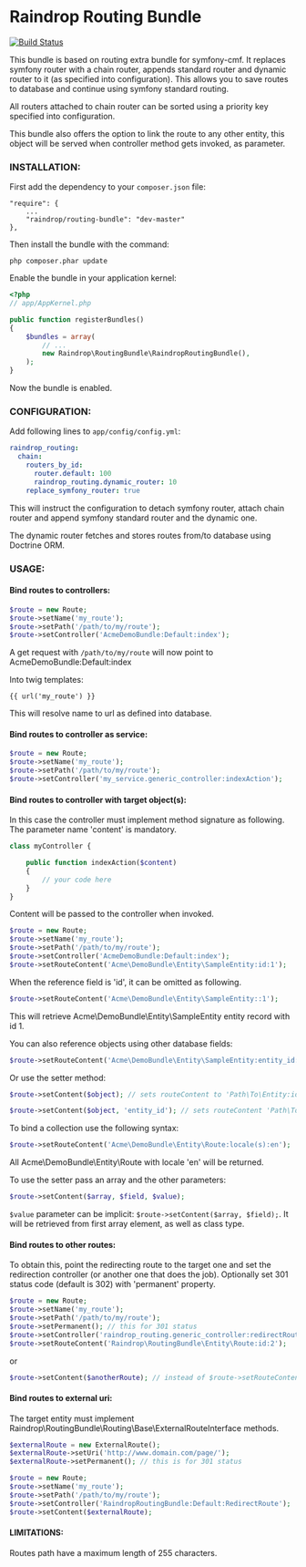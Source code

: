 # Raindrop Routing Bundle

[![Build Status](https://travis-ci.org/raindropdevs/RaindropRoutingBundle.png?branch=develop)](https://travis-ci.org/raindropdevs/RaindropRoutingBundle)

This bundle is based on routing extra bundle for symfony-cmf.
It replaces symfony router with a chain router, appends standard router and dynamic router to it (as specified into configuration). This allows you to save routes to database and continue using symfony standard routing.

All routers attached to chain router can be sorted using a priority key specified into configuration.

This bundle also offers the option to link the route to any other entity, this object will be served when controller method gets invoked, as parameter.


### **INSTALLATION**:

First add the dependency to your `composer.json` file:

    "require": {
        ...
        "raindrop/routing-bundle": "dev-master"
    },

Then install the bundle with the command:

    php composer.phar update

Enable the bundle in your application kernel:

``` php
<?php
// app/AppKernel.php

public function registerBundles()
{
    $bundles = array(
        // ...
        new Raindrop\RoutingBundle\RaindropRoutingBundle(),
    );
}
```

Now the bundle is enabled.

### **CONFIGURATION**:

Add following lines to `app/config/config.yml`:

``` yaml
raindrop_routing:
  chain:
    routers_by_id:
      router.default: 100
      raindrop_routing.dynamic_router: 10
    replace_symfony_router: true
```        

This will instruct the configuration to detach symfony router, attach chain router
and append symfony standard router and the dynamic one.

The dynamic router fetches and stores routes from/to database using Doctrine ORM.

### **USAGE**:

#### Bind routes to controllers:

``` php
$route = new Route;
$route->setName('my_route');
$route->setPath('/path/to/my/route');
$route->setController('AcmeDemoBundle:Default:index');
```
										    
A get request with `/path/to/my/route` will now point to AcmeDemoBundle:Default:index

Into twig templates:

	{{ url('my_route') }}

This will resolve name to url as defined into database.

#### Bind routes to controller as service:

``` php
$route = new Route;
$route->setName('my_route');
$route->setPath('/path/to/my/route');
$route->setController('my_service.generic_controller:indexAction');
```

#### Bind routes to controller with target object(s):

In this case the controller must implement method signature as following. The parameter name 'content' is mandatory.

``` php
class myController {

    public function indexAction($content) 
    {
        // your code here
    }
}
```

Content will be passed to the controller when invoked.

``` php
$route = new Route;
$route->setName('my_route');
$route->setPath('/path/to/my/route');
$route->setController('AcmeDemoBundle:Default:index');
$route->setRouteContent('Acme\DemoBundle\Entity\SampleEntity:id:1');
```

When the reference field is 'id', it can be omitted as following.

``` php
$route->setRouteContent('Acme\DemoBundle\Entity\SampleEntity::1');
```

This will retrieve Acme\DemoBundle\Entity\SampleEntity entity record with id 1.

You can also reference objects using other database fields:

``` php
$route->setRouteContent('Acme\DemoBundle\Entity\SampleEntity:entity_id:1');
```

Or use the setter method:

``` php
$route->setContent($object); // sets routeContent to 'Path\To\Entity:id:1'

$route->setContent($object, 'entity_id'); // sets routeContent 'Path\To\Entity:entity_id:1'
```

To bind a collection use the following syntax:

``` php
$route->setRouteContent('Acme\DemoBundle\Entity\Route:locale(s):en');
```
	
All Acme\DemoBundle\Entity\Route with locale 'en' will be returned.

To use the setter pass an array and the other parameters:

``` php
$route->setContent($array, $field, $value);
```

```$value``` parameter can be implicit: ```$route->setContent($array, $field);```. It will be retrieved from first array element, as well as class type.

#### Bind routes to other routes:

To obtain this, point the redirecting route to the target one and set the redirection controller (or another one that does the job).
Optionally set 301 status code (default is 302) with 'permanent' property.

``` php
$route = new Route;
$route->setName('my_route');
$route->setPath('/path/to/my/route');
$route->setPermanent(); // this for 301 status
$route->setController('raindrop_routing.generic_controller:redirectRouteAction');
$route->setRouteContent('Raindrop\RoutingBundle\Entity\Route:id:2');
```
	
or

``` php
$route->setContent($anotherRoute); // instead of $route->setRouteContent('…');
```

#### Bind routes to external uri:

The target entity must implement Raindrop\RoutingBundle\Routing\Base\ExternalRouteInterface methods.

``` php
$externalRoute = new ExternalRoute();
$externalRoute->setUri('http://www.domain.com/page/');
$externalRoute->setPermanent(); // this is for 301 status

$route = new Route;
$route->setName('my_route');
$route->setPath('/path/to/my/route');
$route->setController('RaindropRoutingBundle:Default:RedirectRoute');
$route->setContent($externalRoute);
```

#### LIMITATIONS:

Routes path have a maximum length of 255 characters.